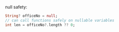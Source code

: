 null safety:
```dart
String? officeNo = null;
// can call functions safely on nullable variables
int len = officeNo?.length ?? 0;
```
